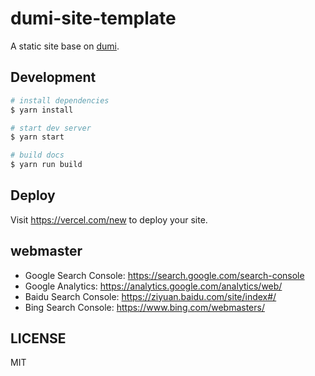 # dumi-site-template

A static site base on [dumi](https://d.umijs.org).

## Development

```bash
# install dependencies
$ yarn install

# start dev server
$ yarn start

# build docs
$ yarn run build
```

## Deploy

Visit https://vercel.com/new to deploy your site.

## webmaster

- Google Search Console: https://search.google.com/search-console
- Google Analytics: https://analytics.google.com/analytics/web/
- Baidu Search Console: https://ziyuan.baidu.com/site/index#/
- Bing Search Console: https://www.bing.com/webmasters/

## LICENSE

MIT
